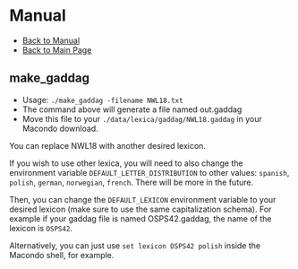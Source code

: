 # Manual

- [Back to Manual](/macondo/manual)
- [Back to Main Page](/macondo)

## make_gaddag

- Usage: `./make_gaddag -filename NWL18.txt`
- The command above will generate a file named out.gaddag
- Move this file to your `./data/lexica/gaddag/NWL18.gaddag` in your Macondo download.

You can replace NWL18 with another desired lexicon.

If you wish to use other lexica, you will need to also
change the environment variable `DEFAULT_LETTER_DISTRIBUTION` to other values: `spanish`, `polish`, `german`, `norwegian`, `french`. There will be more in the future.

Then, you can change the `DEFAULT_LEXICON` environment variable to your
desired lexicon (make sure to use the same capitalization schema). For
example if your gaddag file is named OSPS42.gaddag, the name of the lexicon
is `OSPS42`.

Alternatively, you can just use `set lexicon OSPS42 polish` inside the Macondo shell, for example.
